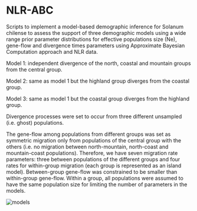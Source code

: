 # NLR-ABC
Scripts to implement a model-based demographic inference for Solanum chilense to assess the support of three demographic models using a wide range prior parameter distributions for effective populations size (Ne), gene-flow and divergence times parameters using Approximate Bayesian Computation approach and NLR data.

Model 1: independent divergence of the north, coastal and mountain groups from the central group.

Model 2: same as model 1 but the highland group diverges from the coastal group.

Model 3: same as model 1 but the coastal group diverges from the highland group.

Divergence processes were set to occur from three different unsampled (i.e. ghost) populations.

The gene-flow among populations from different groups was set as symmetric migration only from populations of the central group with the others (i.e. no migration between north-mountain, north-coast and mountain-coast populations). Therefore, we have seven migration rate parameters: three between populations of the different groups and four rates for within-group migration (each group is represented as an island model). Between-group gene-flow was constrained to be smaller than within-group gene-flow. Within a group, all populations were assumed to have the same population size for limiting the number of parameters in the models.



![models](https://user-images.githubusercontent.com/9302165/53145830-12ece580-35a2-11e9-9e5d-8b99b11c029d.png)
